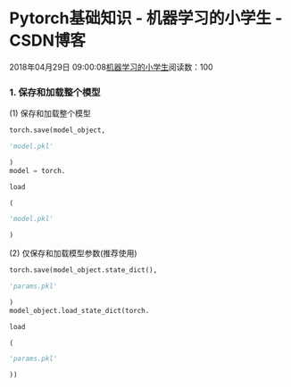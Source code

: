 
# Pytorch基础知识 - 机器学习的小学生 - CSDN博客


2018年04月29日 09:00:08[机器学习的小学生](https://me.csdn.net/xuluhui123)阅读数：100



### 1. 保存和加载整个模型
(1) 保存和加载整个模型
```python
torch.save(model_object,
```
```python
'model.pkl'
```
```python
)
model = torch.
```
```python
load
```
```python
(
```
```python
'model.pkl'
```
```python
)
```
(2) 仅保存和加载模型参数(推荐使用)
```python
torch.save(model_object.state_dict(),
```
```python
'params.pkl'
```
```python
)
model_object.load_state_dict(torch.
```
```python
load
```
```python
(
```
```python
'params.pkl'
```
```python
))
```

